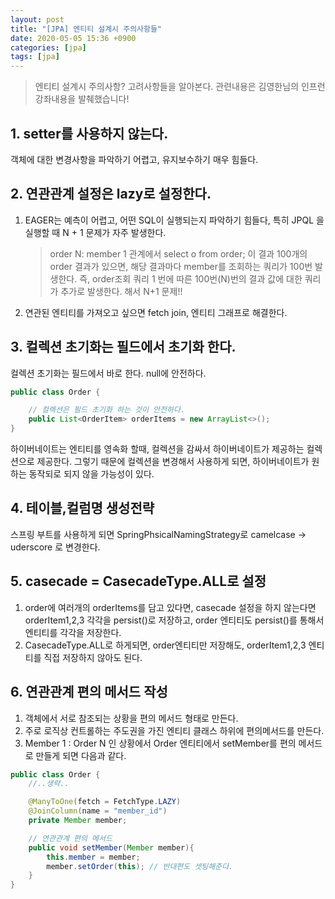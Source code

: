 ```yaml
---
layout: post
title: "[JPA] 엔티티 설계시 주의사항들"
date: 2020-05-05 15:36 +0900
categories: [jpa]
tags: [jpa]
---
```


> 엔티티 설계시 주의사항? 고려사항들을 알아본다. 관련내용은 김영한님의 인프런 강좌내용을 발췌했습니다!
## 1. setter를 사용하지 않는다.

객체에 대한 변경사항을 파악하기 어렵고, 유지보수하기 매우 힘들다.

## 2. 연관관계 설정은 lazy로 설정한다.

1.  EAGER는 예측이 어렵고, 어떤 SQL이 실행되는지 파악하기 힘들다, 특히 JPQL 을 실행할 때 N + 1 문제가 자주 발생한다.

    > order N: member 1 관계에서
    > select o from order; 이 결과 100개의 order 결과가 있으면, 해당 결과마다 member를 조회하는 쿼리가 100번 발생한다. 즉, order조회 쿼리 1 번에 따른 100번(N)번의 결과 값에 대한 쿼리가 추가로 발생한다. 해서 N+1 문제!!

2.  연관된 엔티티를 가져오고 싶으면 fetch join, 엔티티 그래프로 해결한다.

## 3. 컬렉션 초기화는 필드에서 초기화 한다.

컬렉션 초기화는 필드에서 바로 한다. null에 안전하다.

```java
public class Order {

    // 컬렉션은 필드 초기화 하는 것이 안전하다.
    public List<OrderItem> orderItems = new ArrayList<>();
}
```

하이버네이트는 엔티티를 영속화 할때, 컬렉션을 감싸서 하이버네이트가 제공하는 컬렉션으로 제공한다. 그렇기 때문에 컬렉션을 변경해서 사용하게 되면, 하이버네이트가 원하는 동작되로 되지 않을 가능성이 있다.

## 4. 테이블,컬럼명 생성전략

스프링 부트를 사용하게 되면 SpringPhsicalNamingStrategy로 camelcase -> uderscore 로 변경한다.

## 5. casecade = CasecadeType.ALL로 설정

1.  order에 여러개의 orderItems를 담고 있다면, casecade 설정을 하지 않는다면 orderItem1,2,3 각각을 persist()로 저장하고, order 엔티티도 persist()를 통해서 엔티티를 각각을 저장한다.
2.  CasecadeType.ALL로 하게되면, order엔티티만 저장해도, orderItem1,2,3 엔티티를 직접 저장하지 않아도 된다.

## 6. 연관관계 편의 메서드 작성

1.  객체에서 서로 참조되는 상황을 편의 메서드 형태로 만든다.
2.  주로 로직상 컨트롤하는 주도권을 가진 엔티티 클래스 하위에 편의메서드를 만든다.
3.  Member 1 : Order N 인 상황에서 Order 엔티티에서 setMember를 편의 메서드로 만들게 되면 다음과 같다.

```java
public class Order {
    //..생략..

    @ManyToOne(fetch = FetchType.LAZY)
    @JoinColumn(name = "member_id")
    private Member member;

    // 연관관계 편의 메서드
    public void setMember(Member member){
        this.member = member;
        member.setOrder(this); // 반대편도 셋팅해준다.
    }
}
```
